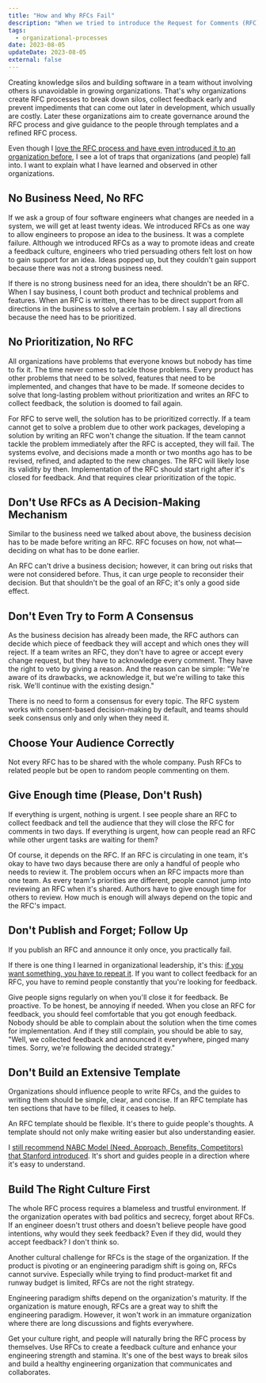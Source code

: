 ```yaml
---
title: "How and Why RFCs Fail"
description: "When we tried to introduce the Request for Comments (RFC) process to an organization, we failed. Here is what I've learned from my mistakes."
tags:
  - organizational-processes
date: 2023-08-05
updateDate: 2023-08-05
external: false
---
```


Creating knowledge silos and building software in a team without involving others is unavoidable in growing organizations. That's why organizations create RFC processes to break down silos, collect feedback early and prevent impediments that can come out later in development, which usually are costly. Later these organizations aim to create governance around the RFC process and give guidance to the people through templates and a refined RFC process.

Even though I [love the RFC process and have even introduced it to an organization before](/how-to-stop-endless-discussions/), I see a lot of traps that organizations (and people) fall into. I want to explain what I have learned and observed in other organizations.

## No Business Need, No RFC

If we ask a group of four software engineers what changes are needed in a system, we will get at least twenty ideas. We introduced RFCs as one way to allow engineers to propose an idea to the business. It was a complete failure. Although we introduced RFCs as a way to promote ideas and create a feedback culture, engineers who tried persuading others felt lost on how to gain support for an idea. Ideas popped up, but they couldn't gain support because there was not a strong business need.

If there is no strong business need for an idea, there shouldn't be an RFC. When I say business, I count both product and technical problems and features. When an RFC is written, there has to be direct support from all directions in the business to solve a certain problem. I say all directions because the need has to be prioritized.

## No Prioritization, No RFC

All organizations have problems that everyone knows but nobody has time to fix it. The time never comes to tackle those problems. Every product has other problems that need to be solved, features that need to be implemented, and changes that have to be made. If someone decides to solve that long-lasting problem without prioritization and writes an RFC to collect feedback, the solution is doomed to fail again.

For RFC to serve well, the solution has to be prioritized correctly. If a team cannot get to solve a problem due to other work packages, developing a solution by writing an RFC won't change the situation. If the team cannot tackle the problem immediately after the RFC is accepted, they will fail. The systems evolve, and decisions made a month or two months ago has to be revised, refined, and adapted to the new changes. The RFC will likely lose its validity by then. Implementation of the RFC should start right after it's closed for feedback. And that requires clear prioritization of the topic.

## Don't Use RFCs as A Decision-Making Mechanism

Similar to the business need we talked about above, the business decision has to be made before writing an RFC. RFC focuses on how, not what—deciding on what has to be done earlier.

An RFC can't drive a business decision; however, it can bring out risks that were not considered before. Thus, it can urge people to reconsider their decision. But that shouldn't be the goal of an RFC; it's only a good side effect.

## Don't Even Try to Form A Consensus

As the business decision has already been made, the RFC authors can decide which piece of feedback they will accept and which ones they will reject. If a team writes an RFC, they don't have to agree or accept every change request, but they have to acknowledge every comment. They have the right to veto by giving a reason. And the reason can be simple: "We're aware of its drawbacks, we acknowledge it, but we're willing to take this risk. We'll continue with the existing design."

There is no need to form a consensus for every topic. The RFC system works with consent-based decision-making by default, and teams should seek consensus only and only when they need it.

## Choose Your Audience Correctly

Not every RFC has to be shared with the whole company. Push RFCs to related people but be open to random people commenting on them.

## Give Enough time (Please, Don't Rush)

If everything is urgent, nothing is urgent. I see people share an RFC to collect feedback and tell the audience that they will close the RFC for comments in two days. If everything is urgent, how can people read an RFC while other urgent tasks are waiting for them?

Of course, it depends on the RFC. If an RFC is circulating in one team, it's okay to have two days because there are only a handful of people who needs to review it. The problem occurs when an RFC impacts more than one team. As every team's priorities are different, people cannot jump into reviewing an RFC when it's shared. Authors have to give enough time for others to review. How much is enough will always depend on the topic and the RFC's impact.

## Don't Publish and Forget; Follow Up

If you publish an RFC and announce it only once, you practically fail.

If there is one thing I learned in organizational leadership, it's this: [if you want something, you have to repeat it](/communicating-decisions-in-the-organizations/). If you want to collect feedback for an RFC, you have to remind people constantly that you're looking for feedback.

Give people signs regularly on when you'll close it for feedback. Be proactive. To be honest, be annoying if needed. When you close an RFC for feedback, you should feel comfortable that you got enough feedback. Nobody should be able to complain about the solution when the time comes for implementation. And if they still complain, you should be able to say, "Well, we collected feedback and announced it everywhere, pinged many times. Sorry, we're following the decided strategy."

## Don't Build an Extensive Template

Organizations should influence people to write RFCs, and the guides to writing them should be simple, clear, and concise. If an RFC template has ten sections that have to be filled, it ceases to help.

An RFC template should be flexible. It's there to guide people's thoughts. A template should not only make writing easier but also understanding easier.

I [still recommend NABC Model (Need, Approach, Benefits, Competitors) that Stanford introduced](/how-to-stop-endless-discussions/). It's short and guides people in a direction where it's easy to understand.

## Build The Right Culture First

The whole RFC process requires a blameless and trustful environment. If the organization operates with bad politics and secrecy, forget about RFCs. If an engineer doesn't trust others and doesn't believe people have good intentions, why would they seek feedback? Even if they did, would they accept feedback? I don't think so.

Another cultural challenge for RFCs is the stage of the organization. If the product is pivoting or an engineering paradigm shift is going on, RFCs cannot survive. Especially while trying to find product-market fit and runway budget is limited, RFCs are not the right strategy.

Engineering paradigm shifts depend on the organization's maturity. If the organization is mature enough, RFCs are a great way to shift the engineering paradigm. However, it won't work in an immature organization where there are long discussions and fights everywhere.

Get your culture right, and people will naturally bring the RFC process by themselves. Use RFCs to create a feedback culture and enhance your engineering strength and stamina. It's one of the best ways to break silos and build a healthy engineering organization that communicates and collaborates.
